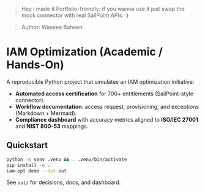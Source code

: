 > Hey i made it Portfolio-friendly: if you wanna use it just swap the mock connector with real SailPoint APIs. :)



> Author: Waseea Baheen

# IAM Optimization (Academic / Hands-On)
A reproducible Python project that simulates an IAM optimization initiative:
- **Automated access certification** for 700+ entitlements (SailPoint-style connector).
- **Workflow documentation**: access request, provisioning, and exceptions (Markdown + Mermaid).
- **Compliance dashboard** with accuracy metrics aligned to **ISO/IEC 27001** and **NIST 800-53** mappings.



## Quickstart

```bash
python -m venv .venv && . .venv/bin/activate
pip install -e .
iam-opt demo --out out
```

See `out/` for decisions, docs, and dashboard.
